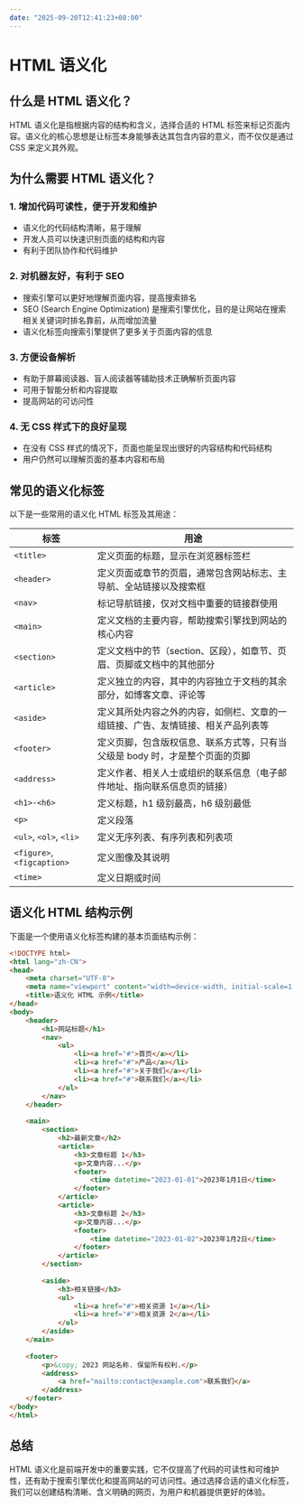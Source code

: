 ```yaml
---
date: "2025-09-20T12:41:23+08:00"
---
```

# HTML 语义化

## 什么是 HTML 语义化？

HTML 语义化是指根据内容的结构和含义，选择合适的 HTML 标签来标记页面内容。语义化的核心思想是让标签本身能够表达其包含内容的意义，而不仅仅是通过 CSS 来定义其外观。

## 为什么需要 HTML 语义化？

### 1. 增加代码可读性，便于开发和维护

- 语义化的代码结构清晰，易于理解
- 开发人员可以快速识别页面的结构和内容
- 有利于团队协作和代码维护

### 2. 对机器友好，有利于 SEO

- 搜索引擎可以更好地理解页面内容，提高搜索排名
- SEO (Search Engine Optimization) 是搜索引擎优化，目的是让网站在搜索相关关键词时排名靠前，从而增加流量
- 语义化标签向搜索引擎提供了更多关于页面内容的信息

### 3. 方便设备解析

- 有助于屏幕阅读器、盲人阅读器等辅助技术正确解析页面内容
- 可用于智能分析和内容提取
- 提高网站的可访问性

### 4. 无 CSS 样式下的良好呈现

- 在没有 CSS 样式的情况下，页面也能呈现出很好的内容结构和代码结构
- 用户仍然可以理解页面的基本内容和布局

## 常见的语义化标签

以下是一些常用的语义化 HTML 标签及其用途：

| 标签 | 用途 |
|------|------|
| `<title>` | 定义页面的标题，显示在浏览器标签栏 |
| `<header>` | 定义页面或章节的页眉，通常包含网站标志、主导航、全站链接以及搜索框 |
| `<nav>` | 标记导航链接，仅对文档中重要的链接群使用 |
| `<main>` | 定义文档的主要内容，帮助搜索引擎找到网站的核心内容 |
| `<section>` | 定义文档中的节（section、区段），如章节、页眉、页脚或文档中的其他部分 |
| `<article>` | 定义独立的内容，其中的内容独立于文档的其余部分，如博客文章、评论等 |
| `<aside>` | 定义其所处内容之外的内容，如侧栏、文章的一组链接、广告、友情链接、相关产品列表等 |
| `<footer>` | 定义页脚，包含版权信息、联系方式等，只有当父级是 body 时，才是整个页面的页脚 |
| `<address>` | 定义作者、相关人士或组织的联系信息（电子邮件地址、指向联系信息页的链接） |
| `<h1>-<h6>` | 定义标题，h1 级别最高，h6 级别最低 |
| `<p>` | 定义段落 |
| `<ul>`, `<ol>`, `<li>` | 定义无序列表、有序列表和列表项 |
| `<figure>`, `<figcaption>` | 定义图像及其说明 |
| `<time>` | 定义日期或时间 |

## 语义化 HTML 结构示例

下面是一个使用语义化标签构建的基本页面结构示例：

```html
<!DOCTYPE html>
<html lang="zh-CN">
<head>
    <meta charset="UTF-8">
    <meta name="viewport" content="width=device-width, initial-scale=1.0">
    <title>语义化 HTML 示例</title>
</head>
<body>
    <header>
        <h1>网站标题</h1>
        <nav>
            <ul>
                <li><a href="#">首页</a></li>
                <li><a href="#">产品</a></li>
                <li><a href="#">关于我们</a></li>
                <li><a href="#">联系我们</a></li>
            </ul>
        </nav>
    </header>
    
    <main>
        <section>
            <h2>最新文章</h2>
            <article>
                <h3>文章标题 1</h3>
                <p>文章内容...</p>
                <footer>
                    <time datetime="2023-01-01">2023年1月1日</time>
                </footer>
            </article>
            <article>
                <h3>文章标题 2</h3>
                <p>文章内容...</p>
                <footer>
                    <time datetime="2023-01-02">2023年1月2日</time>
                </footer>
            </article>
        </section>
        
        <aside>
            <h3>相关链接</h3>
            <ul>
                <li><a href="#">相关资源 1</a></li>
                <li><a href="#">相关资源 2</a></li>
            </ul>
        </aside>
    </main>
    
    <footer>
        <p>&copy; 2023 网站名称. 保留所有权利.</p>
        <address>
            <a href="mailto:contact@example.com">联系我们</a>
        </address>
    </footer>
</body>
</html>
```
## 总结

HTML 语义化是前端开发中的重要实践，它不仅提高了代码的可读性和可维护性，还有助于搜索引擎优化和提高网站的可访问性。通过选择合适的语义化标签，我们可以创建结构清晰、含义明确的网页，为用户和机器提供更好的体验。
